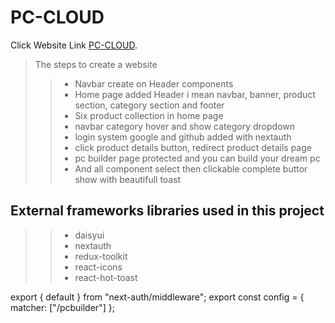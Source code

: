 # PC-CLOUD

Click Website Link [PC-CLOUD](https://pc-cloud.vercel.app/).

> The steps to create a website
>
> > - Navbar create on Header components
> > - Home page added Header i mean navbar, banner, product section, category section and footer
> > - Six product collection in home page
> > - navbar category hover and show category dropdown
> > - login system google and github added with nextauth
> > - click product details button, redirect product details page
> > - pc builder page protected and you can build your dream pc
> > - And all component select then clickable complete buttor show with beautifull toast

## External frameworks libraries used in this project

> > - daisyui
> > - nextauth
> > - redux-toolkit
> > - react-icons
> > - react-hot-toast

export { default } from "next-auth/middleware";
export const config = { matcher: ["/pcbuilder"] };
